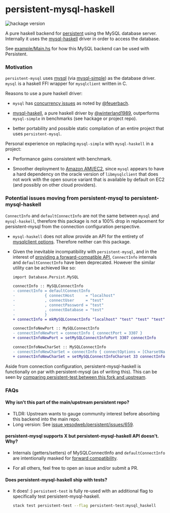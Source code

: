 # persistent-mysql-haskell

![hackage version](https://img.shields.io/hackage/v/persistent-mysql-haskell.svg)

A pure haskell backend for [persistent](https://github.com/yesodweb/persistent) using the MySQL database server.
Internally it uses the [mysql-haskell](https://github.com/winterland1989/mysql-haskell) driver in order to access the database.

See [example/Main.hs](example/Main.hs) for how this MySQL backend can be used with Persistent.

### Motivation

`persistent-mysql` uses [mysql](https://hackage.haskell.org/package/mysql) (via [mysql-simple](https://hackage.haskell.org/package/mysql-simple)) as the database driver. `mysql` is a haskell FFI wrapper for `mysqlclient` written in C.

Reasons to use a pure haskell driver:

- `mysql` has [concurrency issues](https://ro-che.info/articles/2015-04-17-safe-concurrent-mysql-haskell) as noted by [@feuerbach](https://github.com/feuerbach).

- [mysql-haskell](https://hackage.haskell.org/package/mysql-haskell), a pure haskell driver by [@winterland1989](https://github.com/winterland1989), outperforms `mysql-simple` in benchmarks (see hackage or project repo).

- better portability and possible static compilation of an entire project that uses `persistent-mysql`.


Personal experience on replacing `mysql-simple` with `mysql-haskell` in a project:

- Performance gains consistent with benchmark.

- Smoother deployment to [Amazon AMI/EC2](https://en.wikipedia.org/wiki/Amazon_Machine_Image), since `mysql` appears to have a hard dependency on the oracle version of `libmysqlclient` that does not work with the open source variant that is available by default on EC2 (and possibly on other cloud providers).

### Potential issues moving from persistent-mysql to persistent-mysql-haskell

`ConnectInfo` and `defaultConnectInfo` are not the same between `mysql` and `mysql-haskell`, therefore this package is not a 100% drop in replacement for persistent-mysql from the connection configuration perspective.

- `mysql-haskell` does not allow provide an API for the entirety of [mysqlclient options](https://hackage.haskell.org/package/mysql-0.1.4/docs/Database-MySQL-Base.html#t:Option). Therefore neither can this package.

- Given the inevitable incompatibility with `persistent-mysql`, and in the interest of [providing a forward-compatible API](http://www.snoyman.com/blog/2016/11/designing-apis-for-extensibility), `ConnectInfo` internals and `defaultConnectInfo` have been deprecated. However the similar utility can be achieved like so:

    ```diff
    import Database.Persist.MySQL

    connectInfo :: MySQLConnectInfo
    - connectInfo = defaultConnectInfo
    -             { connectHost     = "localhost"
    -             , connectUser     = "test"
    -             , connectPassword = "test"
    -             , connectDatabase = "test"
    -             }
    + connectInfo = mkMySQLConnectInfo "localhost" "test" "test" "test"

    connectInfoNewPort :: MySQLConnectInfo
    - connectInfoNewPort = connectInfo { connectPort = 3307 }
    + connectInfoNewPort = setMySQLConnectInfoPort 3307 connectInfo

    connectInfoNewCharSet :: MySQLConnectInfo
    - connectInfoNewCharSet = connectInfo { connectOptions = [CharsetName "utf8"] }
    + connectInfoNewCharSet = setMySQLConnectInfoCharset 33 connectInfo

    ```

Aside from connection configuration, persistent-mysql-haskell is functionally on par with persistent-mysql (as of writing this). This can be seen by [comparing persistent-test between this fork and upstream](https://github.com/yesodweb/persistent/compare/master...naushadh:persistent-mysql-haskell#diff-028f5df7b2b9c5c8b0fa670fc8c69bff).

### FAQs

#### Why isn't this part of the main/upstream persistent repo?

- TLDR: Upstream wants to gauge community interest before absorbing this backend into the main repo.
- Long version: See [issue yesodweb/persistent/issues/659](https://github.com/yesodweb/persistent/issues/659).

#### persistent-mysql supports X but persistent-mysql-haskell API doesn't. Why?

- Internals (getters/setters) of MySQLConnectInfo and `defaultConnectInfo` are intentionally masked for [forward compatibility](http://www.snoyman.com/blog/2016/11/designing-apis-for-extensibility).

- For all others, feel free to open an issue and/or submit a PR.

#### Does persistent-mysql-haskell ship with tests?

- It does! :) `persistent-test` is fully re-used with an additional flag to specifically test persistent-mysql-haskell.

    ```bash
    stack test persistent-test --flag persistent-test:mysql_haskell
    ```